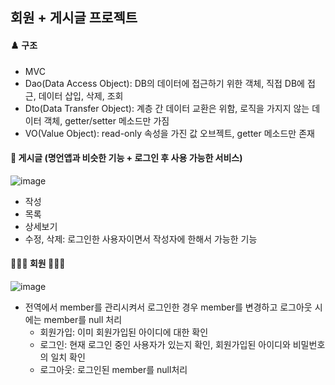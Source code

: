 ## 회원 + 게시글 프로젝트

#### ♟️ 구조
- MVC
- Dao(Data Access Object): DB의 데이터에 접근하기 위한 객체, 직접 DB에 접근, 데이터 삽입, 삭제, 조회
- Dto(Data Transfer Object): 계층 간 데이터 교환은 위함, 로직을 가지지 않는 데이터 객체, getter/setter 메소드만 가짐
- VO(Value Object): read-only 속성을 가진 값 오브젝트, getter 메소드만 존재

#### 📝 게시글 (명언앱과 비슷한 기능 + 로그인 후 사용 가능한 서비스)

![image](https://github.com/ohyo555/23_12_AM/assets/153146836/5cf1cb06-c9b1-413a-a828-15989003339a)
- 작성
- 목록
- 상세보기
- 수정, 삭제: 로그인한 사용자이면서 작성자에 한해서 가능한 기능

#### 🙎🏻‍♀️ 회원 🙎🏻‍♂️
![image](https://github.com/ohyo555/23_12_AM/assets/153146836/1c0a1ae4-f3ad-413e-8a71-fa79a8462e02)
- 전역에서 member를 관리시켜서 로그인한 경우 member를 변경하고 로그아웃 시에는 member를 null 처리
    * 회원가입: 이미 회원가입된 아이디에 대한 확인
    * 로그인: 현재 로그인 중인 사용자가 있는지 확인, 회원가입된 아이디와 비밀번호의 일치 확인
    * 로그아웃: 로그인된 member를 null처리

